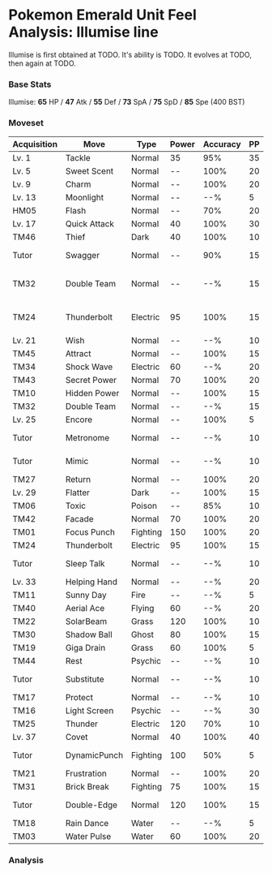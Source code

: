 # Pokemon Emerald Unit Feel Analysis: Illumise line

Illumise is first obtained at TODO. It's ability is TODO. It evolves at TODO, then again at TODO.

### Base Stats

Illumise: **65** HP / **47** Atk / **55** Def / **73** SpA / **75** SpD / **85** Spe (400 BST)

### Moveset

|Acquisition|Move        |Type    |Power|Accuracy|PP |Notes                    |
|---        |---         |---     |---  |---     |---|---                      |
|Lv. 1      |Tackle      |Normal  |35   |95%     |35 |                         |
|Lv. 5      |Sweet Scent |Normal  |--   |100%    |20 |                         |
|Lv. 9      |Charm       |Normal  |--   |100%    |20 |                         |
|Lv. 13     |Moonlight   |Normal  |--   |--%     |5  |                         |
|HM05       |Flash       |Normal  |--   |70%     |20 |                         |
|Lv. 17     |Quick Attack|Normal  |40   |100%    |30 |                         |
|TM46       |Thief       |Dark    |40   |100%    |10 |                         |
|Tutor      |Swagger     |Normal  |--   |90%     |15 |Emerald only             |
|TM32       |Double Team |Normal  |--   |--%     |15 |Buy at Game Corner       |
|TM24       |Thunderbolt |Electric|95   |100%    |15 |Buy at Game Corner       |
|Lv. 21     |Wish        |Normal  |--   |--%     |10 |                         |
|TM45       |Attract     |Normal  |--   |100%    |15 |                         |
|TM34       |Shock Wave  |Electric|60   |--%     |20 |                         |
|TM43       |Secret Power|Normal  |70   |100%    |20 |                         |
|TM10       |Hidden Power|Normal  |--   |100%    |15 |                         |
|TM32       |Double Team |Normal  |--   |--%     |15 |                         |
|Lv. 25     |Encore      |Normal  |--   |100%    |5  |                         |
|Tutor      |Metronome   |Normal  |--   |--%     |10 |Emerald only             |
|Tutor      |Mimic       |Normal  |--   |--%     |10 |Emerald only             |
|TM27       |Return      |Normal  |--   |100%    |20 |                         |
|Lv. 29     |Flatter     |Dark    |--   |100%    |15 |                         |
|TM06       |Toxic       |Poison  |--   |85%     |10 |                         |
|TM42       |Facade      |Normal  |70   |100%    |20 |                         |
|TM01       |Focus Punch |Fighting|150  |100%    |20 |                         |
|TM24       |Thunderbolt |Electric|95   |100%    |15 |                         |
|Tutor      |Sleep Talk  |Normal  |--   |--%     |10 |Emerald only             |
|Lv. 33     |Helping Hand|Normal  |--   |--%     |20 |                         |
|TM11       |Sunny Day   |Fire    |--   |--%     |5  |                         |
|TM40       |Aerial Ace  |Flying  |60   |--%     |20 |                         |
|TM22       |SolarBeam   |Grass   |120  |100%    |10 |                         |
|TM30       |Shadow Ball |Ghost   |80   |100%    |15 |                         |
|TM19       |Giga Drain  |Grass   |60   |100%    |5  |                         |
|TM44       |Rest        |Psychic |--   |--%     |10 |                         |
|Tutor      |Substitute  |Normal  |--   |--%     |10 |Emerald only             |
|TM17       |Protect     |Normal  |--   |--%     |10 |                         |
|TM16       |Light Screen|Psychic |--   |--%     |30 |                         |
|TM25       |Thunder     |Electric|120  |70%     |10 |                         |
|Lv. 37     |Covet       |Normal  |40   |100%    |40 |                         |
|Tutor      |DynamicPunch|Fighting|100  |50%     |5  |Emerald only             |
|TM21       |Frustration |Normal  |--   |100%    |20 |                         |
|TM31       |Brick Break |Fighting|75   |100%    |15 |                         |
|Tutor      |Double-Edge |Normal  |120  |100%    |15 |Emerald only             |
|TM18       |Rain Dance  |Water   |--   |--%     |5  |                         |
|TM03       |Water Pulse |Water   |60   |100%    |20 |                         |

### Analysis